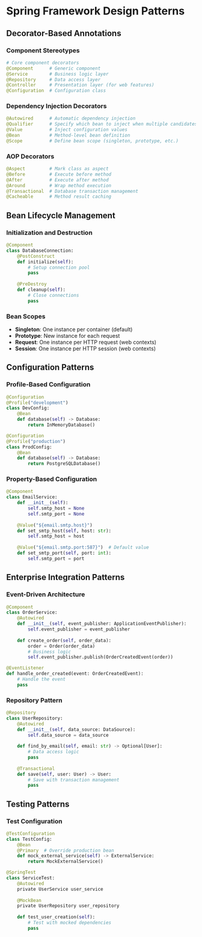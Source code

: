 # Spring Framework Design Patterns

## Decorator-Based Annotations

### Component Stereotypes
```python
# Core component decorators
@Component      # Generic component
@Service        # Business logic layer
@Repository     # Data access layer
@Controller     # Presentation layer (for web features)
@Configuration  # Configuration class
```

### Dependency Injection Decorators
```python
@Autowired      # Automatic dependency injection
@Qualifier      # Specify which bean to inject when multiple candidates exist
@Value          # Inject configuration values
@Bean           # Method-level bean definition
@Scope          # Define bean scope (singleton, prototype, etc.)
```

### AOP Decorators
```python
@Aspect         # Mark class as aspect
@Before         # Execute before method
@After          # Execute after method
@Around         # Wrap method execution
@Transactional  # Database transaction management
@Cacheable      # Method result caching
```

## Bean Lifecycle Management

### Initialization and Destruction
```python
@Component
class DatabaseConnection:
    @PostConstruct
    def initialize(self):
        # Setup connection pool
        pass
    
    @PreDestroy  
    def cleanup(self):
        # Close connections
        pass
```

### Bean Scopes
- **Singleton**: One instance per container (default)
- **Prototype**: New instance for each request
- **Request**: One instance per HTTP request (web contexts)
- **Session**: One instance per HTTP session (web contexts)

## Configuration Patterns

### Profile-Based Configuration
```python
@Configuration
@Profile("development")
class DevConfig:
    @Bean
    def database(self) -> Database:
        return InMemoryDatabase()

@Configuration  
@Profile("production")
class ProdConfig:
    @Bean
    def database(self) -> Database:
        return PostgreSQLDatabase()
```

### Property-Based Configuration
```python
@Component
class EmailService:
    def __init__(self):
        self.smtp_host = None
        self.smtp_port = None
    
    @Value("${email.smtp.host}")
    def set_smtp_host(self, host: str):
        self.smtp_host = host
        
    @Value("${email.smtp.port:587}")  # Default value
    def set_smtp_port(self, port: int):
        self.smtp_port = port
```

## Enterprise Integration Patterns

### Event-Driven Architecture
```python
@Component
class OrderService:
    @Autowired
    def __init__(self, event_publisher: ApplicationEventPublisher):
        self.event_publisher = event_publisher
    
    def create_order(self, order_data):
        order = Order(order_data)
        # Business logic
        self.event_publisher.publish(OrderCreatedEvent(order))

@EventListener
def handle_order_created(event: OrderCreatedEvent):
    # Handle the event
    pass
```

### Repository Pattern
```python
@Repository
class UserRepository:
    @Autowired
    def __init__(self, data_source: DataSource):
        self.data_source = data_source
    
    def find_by_email(self, email: str) -> Optional[User]:
        # Data access logic
        pass
    
    @Transactional
    def save(self, user: User) -> User:
        # Save with transaction management
        pass
```

## Testing Patterns

### Test Configuration
```python
@TestConfiguration
class TestConfig:
    @Bean
    @Primary  # Override production bean
    def mock_external_service(self) -> ExternalService:
        return MockExternalService()

@SpringTest
class ServiceTest:
    @Autowired
    private UserService user_service
    
    @MockBean
    private UserRepository user_repository
    
    def test_user_creation(self):
        # Test with mocked dependencies
        pass
```